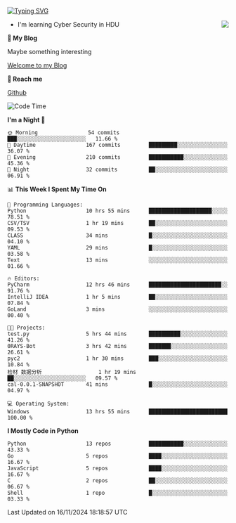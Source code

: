 [![Typing SVG](https://readme-typing-svg.herokuapp.com?font=Fira+Code&pause=1000&random=false&width=450&height=60&lines=Hello+%F0%9F%91%8B%F0%9F%8F%BB;I'm+JBNRZ)](https://git.io/typing-svg)

<a href="#">
  <img align="right" src="https://github-readme-stats.vercel.app/api?username=JBNRZ&show_icons=true&bg_color=15,f2f7fd,E0EAFC" />
</a>

- I'm learning Cyber Security in HDU

 **🌱 My Blog**

Maybe something interesting

[Welcome to my Blog](https://jbnrz.com.cn/)

 **💬 Reach me** 

[Github](https://github.com/JBNRZ)


<!--START_SECTION:waka-->
![Code Time](http://img.shields.io/badge/Code%20Time-749%20hrs%2015%20mins-blue)

**I'm a Night 🦉** 

```text
🌞 Morning                54 commits          ███░░░░░░░░░░░░░░░░░░░░░░   11.66 % 
🌆 Daytime                167 commits         █████████░░░░░░░░░░░░░░░░   36.07 % 
🌃 Evening                210 commits         ███████████░░░░░░░░░░░░░░   45.36 % 
🌙 Night                  32 commits          ██░░░░░░░░░░░░░░░░░░░░░░░   06.91 % 
```


📊 **This Week I Spent My Time On** 

```text
💬 Programming Languages: 
Python                   10 hrs 55 mins      ████████████████████░░░░░   78.51 % 
CSV/TSV                  1 hr 19 mins        ██░░░░░░░░░░░░░░░░░░░░░░░   09.53 % 
CLASS                    34 mins             █░░░░░░░░░░░░░░░░░░░░░░░░   04.10 % 
YAML                     29 mins             █░░░░░░░░░░░░░░░░░░░░░░░░   03.58 % 
Text                     13 mins             ░░░░░░░░░░░░░░░░░░░░░░░░░   01.66 % 

🔥 Editors: 
PyCharm                  12 hrs 46 mins      ███████████████████████░░   91.76 % 
IntelliJ IDEA            1 hr 5 mins         ██░░░░░░░░░░░░░░░░░░░░░░░   07.84 % 
GoLand                   3 mins              ░░░░░░░░░░░░░░░░░░░░░░░░░   00.40 % 

🐱‍💻 Projects: 
test.py                  5 hrs 44 mins       ██████████░░░░░░░░░░░░░░░   41.26 % 
0RAYS-Bot                3 hrs 42 mins       ███████░░░░░░░░░░░░░░░░░░   26.61 % 
pyc2                     1 hr 30 mins        ███░░░░░░░░░░░░░░░░░░░░░░   10.84 % 
检材 数据分析                  1 hr 19 mins        ██░░░░░░░░░░░░░░░░░░░░░░░   09.57 % 
cal-0.0.1-SNAPSHOT       41 mins             █░░░░░░░░░░░░░░░░░░░░░░░░   04.97 % 

💻 Operating System: 
Windows                  13 hrs 55 mins      █████████████████████████   100.00 % 
```

**I Mostly Code in Python** 

```text
Python                   13 repos            ███████████░░░░░░░░░░░░░░   43.33 % 
Go                       5 repos             ████░░░░░░░░░░░░░░░░░░░░░   16.67 % 
JavaScript               5 repos             ████░░░░░░░░░░░░░░░░░░░░░   16.67 % 
C                        2 repos             ██░░░░░░░░░░░░░░░░░░░░░░░   06.67 % 
Shell                    1 repo              █░░░░░░░░░░░░░░░░░░░░░░░░   03.33 % 
```




 Last Updated on 16/11/2024 18:18:57 UTC
<!--END_SECTION:waka-->
